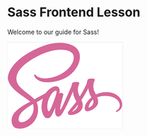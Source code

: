 # Sass Frontend Lesson
Welcome to our guide for Sass!

<div class="sassLogo">
    <img src="/images/sassLogo.png">
</div>
